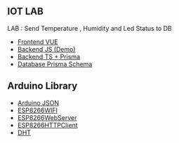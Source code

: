## IOT LAB
LAB : Send Temperature , Humidity and Led Status to DB

- [Frontend VUE](https://github.com/parnuphun/myWebSite/blob/master/src/views/WorkShops/MiniProject_Iot/miniProject.vue)
- [Backend JS (Demo)]()
- [Backend TS + Prisma]()
- [Database Prisma Schema](https://github.com/parnuphun/IOT_LAB/blob/master/database%20Prisma%20Schema.txt) 

## Arduino Library
- [Arduino JSON](https://www.youtube.com/watch?v=GUTpaY1YaXo)
- [ESP8266WIFI]()
- [ESP8266WebServer]()
- [ESP8266HTTPClient]()
- [DHT]()
